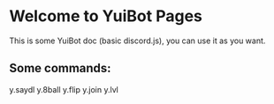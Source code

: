 # Welcome to YuiBot Pages
This is some YuiBot doc (basic discord.js), you can use it as you want.

## Some commands:
y.saydl
y.8ball
y.flip
y.join
y.lvl

